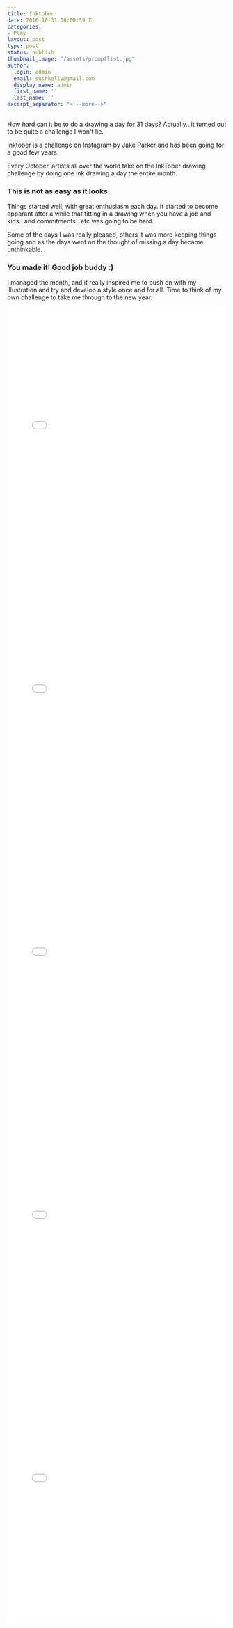 ```yaml
---
title: Inktober
date: 2016-10-31 08:00:59 Z
categories:
- Play
layout: post
type: post
status: publish
thumbnail_image: "/assets/promptlist.jpg"
author:
  login: admin
  email: sushkelly@gmail.com
  display_name: admin
  first_name: ''
  last_name: ''
excerpt_separator: "<!--more-->"
---
```


How hard can it be to do a drawing a day for 31 days? Actually.. it turned out to be quite a challenge I won't lie.

Inktober is a challenge on <a href="https://www.instagram.com/inktober/" target="_blank">Instagram</a> by Jake Parker and has been going for a good few years.
<!--more-->

Every October, artists all over the world take on the InkTober drawing challenge by doing one ink drawing a day the entire month.

### This is not as easy as it looks

Things started well, with great enthusiasm each day. It started to become apparant after a while that fitting in a drawing when you have a job and kids.. and commitments.. etc was going to be hard.

Some of the days I was really pleased, others it was more keeping things going and as the days went on the thought of missing a day became unthinkable.

### You made it! Good job buddy :)

I managed the month, and it really inspired me to push on with my illustration and try and develop a style once and for all. Time to think of my own challenge to take me through to the new year. 

<div class="instagrams">
<div class='embed instagram'><style>.embed-container {position: relative; padding-bottom: 120%; height: 0; overflow: hidden;} .embed-container iframe, .embed-container object, .embed-container embed { position: absolute; top: 0; left: 0; width: 100%; height: 100%; }</style><div class='embed-container'><iframe src='//instagram.com/p/BLHWkHIjOwZ/embed/' frameborder='0' scrolling='no' allowtransparency='true'></iframe></div></div>
<div class='embed instagram'><style>.embed-container {position: relative; padding-bottom: 120%; height: 0; overflow: hidden;} .embed-container iframe, .embed-container object, .embed-container embed { position: absolute; top: 0; left: 0; width: 100%; height: 100%; }</style><div class='embed-container'><iframe src='//instagram.com/p/BLL4cpDDX-S/embed/' frameborder='0' scrolling='no' allowtransparency='true'></iframe></div></div>
<div class='embed instagram'><style>.embed-container {position: relative; padding-bottom: 120%; height: 0; overflow: hidden;} .embed-container iframe, .embed-container object, .embed-container embed { position: absolute; top: 0; left: 0; width: 100%; height: 100%; }</style><div class='embed-container'><iframe src='//instagram.com/p/BL1zLBWjXDH/embed/' frameborder='0' scrolling='no' allowtransparency='true'></iframe></div></div>
<div class='embed instagram'><style>.embed-container {position: relative; padding-bottom: 120%; height: 0; overflow: hidden;} .embed-container iframe, .embed-container object, .embed-container embed { position: absolute; top: 0; left: 0; width: 100%; height: 100%; }</style><div class='embed-container'><iframe src='//instagram.com/p/BLrW_QMDI83/embed/' frameborder='0' scrolling='no' allowtransparency='true'></iframe></div></div>
<div class='embed instagram'><style>.embed-container {position: relative; padding-bottom: 120%; height: 0; overflow: hidden;} .embed-container iframe, .embed-container object, .embed-container embed { position: absolute; top: 0; left: 0; width: 100%; height: 100%; }</style><div class='embed-container'><iframe src='//instagram.com/p/BLPN3aPDo9c/embed/' frameborder='0' scrolling='no' allowtransparency='true'></iframe></div></div>
</div>
